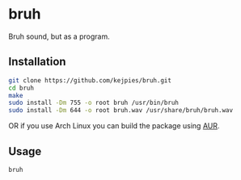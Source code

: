 # bruh

Bruh sound, but as a program.

## Installation

```bash
git clone https://github.com/kejpies/bruh.git
cd bruh
make
sudo install -Dm 755 -o root bruh /usr/bin/bruh
sudo install -Dm 644 -o root bruh.wav /usr/share/bruh/bruh.wav
```
OR if you use Arch Linux you can build the package using [AUR](https://aur.archlinux.org/packages/bruh/).

## Usage

```bash
bruh
```
